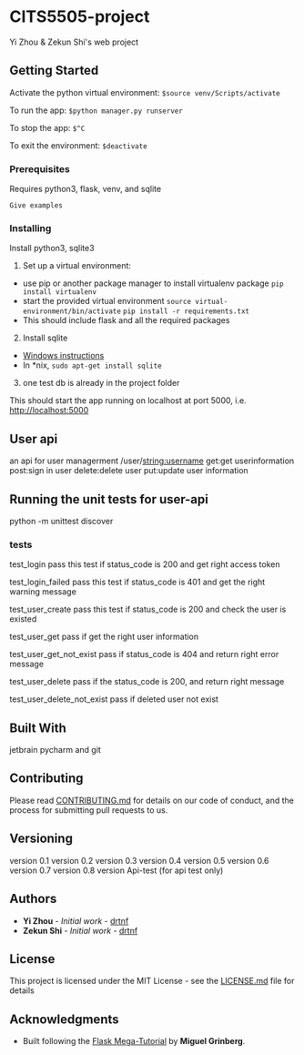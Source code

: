 # CITS5505-project
Yi Zhou &amp; Zekun Shi's web project
## Getting Started

Activate the python virtual environment:
`$source venv/Scripts/activate`

To run the app:
`$python manager.py runserver`

To stop the app:
`$^C`

To exit the environment:
`$deactivate`

### Prerequisites

Requires python3, flask, venv, and sqlite

```
Give examples
```

### Installing

Install python3, sqlite3

1. Set up a virtual environment:
 - use pip or another package manager to install virtualenv package `pip install virtualenv`
 - start the provided virtual environment
   `source virtual-environment/bin/activate`
	`pip install -r requirements.txt`
 - This should include flask and all the required packages
2. Install sqlite
 - [Windows instructions](http://www.sqlitetutorial.net/download-install-sqlite/)
 - In \*nix, `sudo apt-get install sqlite`
3. one test db is already in the project folder

This should start the app running on localhost at port 5000, i.e. [http://localhost:5000](http://localhost:5000)


## User api 

an api for user managerment
/user/<string:username>
get:get userinformation
post:sign in user
delete:delete user
put:update user information

## Running the unit tests for user-api

python -m unittest discover

### tests

test_login
	pass this test if status_code is 200 and get right access token

test_login_failed
	pass this test if status_code is 401 and get the right warning message 

test_user_create
	pass this test if status_code is 200 and check the user is existed 

test_user_get
	pass if get the right user information

test_user_get_not_exist
	pass if status_code is 404 and return right error message

test_user_delete
	pass if the status_code is 200, and return right message

test_user_delete_not_exist
	pass if deleted user not exist
	


## Built With

jetbrain pycharm and git

## Contributing

Please read [CONTRIBUTING.md](https://gist.github.com/PurpleBooth/b24679402957c63ec426) for details on our code of conduct, and the process for submitting pull requests to us.

## Versioning
version 0.1
version 0.2
version 0.3
version 0.4
version 0.5
version 0.6
version 0.7
version 0.8
version Api-test (for api test only)
## Authors

* **Yi Zhou** - *Initial work* - [drtnf](https://github.com/gityizhou)
* **Zekun Shi** - *Initial work* - [drtnf](https://github.com/akamic)

## License

This project is licensed under the MIT License - see the [LICENSE.md](LICENSE.md) file for details

## Acknowledgments

* Built following the [Flask Mega-Tutorial](https://blog.miguelgrinberg.com/post/the-flask-mega-tutorial-part-i-hello-world) by **Miguel Grinberg**.

